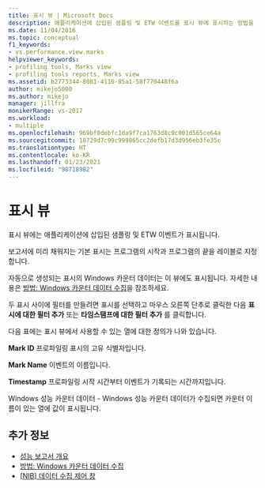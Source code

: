 ```yaml
---
title: 표시 뷰 | Microsoft Docs
description: 애플리케이션에 삽입된 샘플링 및 ETW 이벤트를 표시 뷰에 표시하는 방법을 알아봅니다.
ms.date: 11/04/2016
ms.topic: conceptual
f1_keywords:
- vs.performance.view.marks
helpviewer_keywords:
- profiling tools, Marks view
- profiling tools reports, Marks view
ms.assetid: b2773344-8081-4116-85a1-58f770448f6a
author: mikejo5000
ms.author: mikejo
manager: jillfra
monikerRange: vs-2017
ms.workload:
- multiple
ms.openlocfilehash: 969bf0debfc1da9f7ca1763d8c9c001d565ce64a
ms.sourcegitcommit: 18729d7c99c999865cc2defb17d3d956eb3fe35c
ms.translationtype: HT
ms.contentlocale: ko-KR
ms.lasthandoff: 01/23/2021
ms.locfileid: "98718982"
---
```

# <a name="marks-view"></a>표시 뷰
표시 뷰에는 애플리케이션에 삽입된 샘플링 및 ETW 이벤트가 표시됩니다.

 보고서에 미리 채워지는 기본 표시는 프로그램의 시작과 프로그램의 끝을 레이블로 지정합니다.

 자동으로 생성되는 표시의 Windows 카운터 데이터는 이 뷰에도 표시됩니다. 자세한 내용은 [방법: Windows 카운터 데이터 수집](../profiling/how-to-collect-windows-counter-data.md)을 참조하세요.

 두 표시 사이에 필터를 만들려면 표시를 선택하고 마우스 오른쪽 단추로 클릭한 다음 **표시에 대한 필터 추가** 또는 **타임스탬프에 대한 필터 추가** 를 클릭합니다.

 다음 표에는 표시 뷰에서 사용할 수 있는 열에 대한 정의가 나와 있습니다.

 **Mark ID** 프로파일링 표시의 고유 식별자입니다.

 **Mark Name** 이벤트의 이름입니다.

 **Timestamp** 프로파일링 시작 시간부터 이벤트가 기록되는 시간까지입니다.

 Windows 성능 카운터 데이터 - Windows 성능 카운터 데이터가 수집되면 카운터 이름이 있는 열에 값이 표시됩니다.

## <a name="see-also"></a>추가 정보
- [성능 보고서 개요](../profiling/performance-report-overview.md)
- [방법: Windows 카운터 데이터 수집](../profiling/how-to-collect-windows-counter-data.md)
- [&#91;NIB&#93; 데이터 수집 제어 창](/previous-versions/bb385767(v=vs.110))